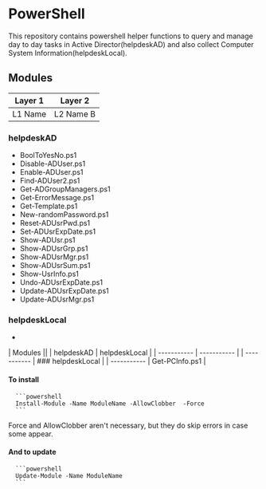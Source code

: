# PowerShell
This repository contains powershell helper functions to query and manage day to day tasks in Active Director(helpdeskAD) and also collect Computer System Information(helpdeskLocal).

## Modules

<table>
    <thead>
        <tr>
           <th>Layer 1</th>
           <th>Layer 2</th>
        </tr>
    </thead>
    <tbody>
        <tr>
            <td rowspan=4>L1 Name</td>
       </tr>
        <tr>
            <td rowspan=2>L2 Name B</td>
        </tr>
    </tbody>
</table>

 ### helpdeskAD
   - BoolToYesNo.ps1
   - Disable-ADUser.ps1
   - Enable-ADUser.ps1
   - Find-ADUser2.ps1
   - Get-ADGroupManagers.ps1
   - Get-ErrorMessage.ps1
   - Get-Template.ps1
   - New-randomPassword.ps1
   - Reset-ADUsrPwd.ps1
   - Set-ADUsrExpDate.ps1
   - Show-ADUsr.ps1
   - Show-ADUsrGrp.ps1
   - Show-ADUsrMgr.ps1
   - Show-ADUsrSum.ps1
   - Show-UsrInfo.ps1
   - Undo-ADUsrExpDate.ps1
   - Update-ADUsrExpDate.ps1
   - Update-ADUsrMgr.ps1

### helpdeskLocal
   - 
| Modules ||
| helpdeskAD | helpdeskLocal |
| ----------- | ----------- |
| ----------- | ### helpdeskLocal |
| ----------- |  Get-PCInfo.ps1 |


#### To install

      ```powershell
      Install-Module -Name ModuleName -AllowClobber  -Force
      ```

Force and AllowClobber aren't necessary, but they do skip errors in case some appear.

#### And to update

      ```powershell
      Update-Module -Name ModuleName
      ```
